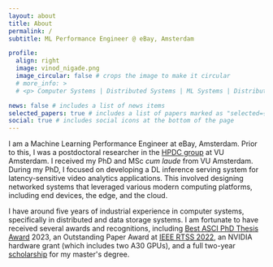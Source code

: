```yaml
---
layout: about
title: About
permalink: /
subtitle: ML Performance Engineer @ eBay, Amsterdam

profile:
  align: right
  image: vinod_nigade.png
  image_circular: false # crops the image to make it circular
  # more_info: >
  # <p> Computer Systems | Distributed Systems | ML Systems | Distributed Intermittent Systems </p>

news: false # includes a list of news items
selected_papers: true # includes a list of papers marked as "selected={true}"
social: true # includes social icons at the bottom of the page
---
```


I am a Machine Learning Performance Engineer at eBay, Amsterdam. Prior to this, I was a postdoctoral researcher in the [HPDC group](https://www.vuhpdc.net) at VU Amsterdam. <!-- My research focuses on developing high performance and efficient \[networked\] systems for machine learning (ML). -->I received my PhD and MSc *cum laude* from VU Amsterdam. During my PhD, I focused on developing a DL inference serving system for latency-sensitive video analytics applications. This involved designing networked systems that leveraged various modern computing platforms, including end devices, the edge, and the cloud. 

I have around five years of industrial experience in computer systems, specifically in distributed and data storage systems. I am fortunate to have received several awards and recognitions, including [Best ASCI PhD Thesis Award](https://asci.school/) 2023, an Outstanding Paper Award at [IEEE RTSS 2022](https://2022.rtss.org/awards/), an NVIDIA hardware grant (which includes two A30 GPUs), and a full two-year [scholarship](https://vu.nl/en/education/more-about/incoming-master-vu-scholarships) for my master's degree.


<!-- <div class="alert alert-info">
  <strong>Note:</strong> I am actively looking for a research position, preferably in industrial labs. However, I am also open to academic and deep-tech startup positions. Here is my <a href="http://vnigade.github.io/files/CV_Vinod_Nigade.pdf">CV</a>.
</div> -->
